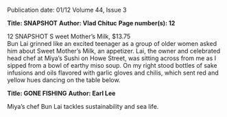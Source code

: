 Publication date: 01/12
Volume 44, Issue 3

**Title: SNAPSHOT**
**Author: Vlad Chituc**
**Page number(s): 12**

12
              SNAPSHOT
S
weet Mother’s 
Milk, $13.75	
Bun Lai grinned like an excited 
teenager as a group of older women 
asked him about Sweet Mother’s 
Milk, an appetizer. Lai, the owner and 
celebrated head chef at Miya’s Sushi on 
Howe Street, was sitting across from me 
as I sipped from a bowl of earthy miso 
soup. On my right stood bottles of sake 
infusions and oils flavored with garlic 
gloves and chilis, which sent red and 
yellow hues dancing on the table below. 


**Title: GONE FISHING**
**Author: Earl Lee**

Miya’s chef Bun Lai 
tackles sustainability 
and sea life.